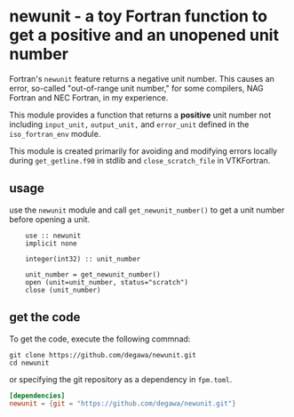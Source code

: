 # newunit - a toy Fortran function to get a positive and an unopened unit number

Fortran's `newunit` feature returns a negative unit number.
This causes an error, so-called "out-of-range unit number," for some compilers, NAG Fortran and NEC Fortran, in my experience.

This module provides a function that returns a **positive** unit number not including `input_unit,` `output_unit,` and `error_unit` defined in the `iso_fortran_env` module.

This module is created primarily for avoiding and modifying errors locally during `get_getline.f90` in stdlib and `close_scratch_file` in VTKFortran.

## usage
use the `newunit` module and call `get_newunit_number()` to get a unit number before opening a unit.

```Fortran
    use :: newunit
    implicit none

    integer(int32) :: unit_number

    unit_number = get_newunit_number()
    open (unit=unit_number, status="scratch")
    close (unit_number)
```

## get the code
To get the code, execute the following commnad:

```console
git clone https://github.com/degawa/newunit.git
cd newunit
```

or specifying the git repository as a dependency in `fpm.toml`.

```toml
[dependencies]
newunit = {git = "https://github.com/degawa/newunit.git"}
```

